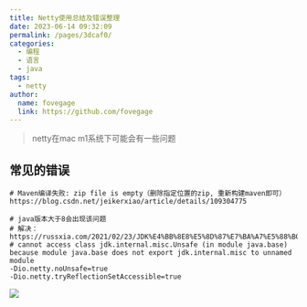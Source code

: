 ```yaml
---
title: Netty使用总结及错误整理
date: 2023-06-14 09:32:09
permalink: /pages/3dcaf0/
categories:
  - 编程
  - 语言
  - java
tags:
  - netty
author:
  name: fovegage
  link: https://github.com/fovegage
---
```


> netty在mac m1系统下可能会有一些问题

## 常见的错误

```
# Maven编译失败: zip file is empty（删除指定位置的zip, 重新构建maven即可）
https://blog.csdn.net/jeikerxiao/article/details/109304775

# java版本大于8会出现该问题
# 解决：https://russxia.com/2021/02/23/JDK%E4%BB%8E8%E5%8D%87%E7%BA%A7%E5%88%B011%E6%97%B6Netty%E6%8A%A5%E9%94%99/
# cannot access class jdk.internal.misc.Unsafe (in module java.base) because module java.base does not export jdk.internal.misc to unnamed module
-Dio.netty.noUnsafe=true 
-Dio.netty.tryReflectionSetAccessible=true  
```

![](https://obsidian-foveagge.oss-cn-beijing.aliyuncs.com/blog/Ng44bL.png)
